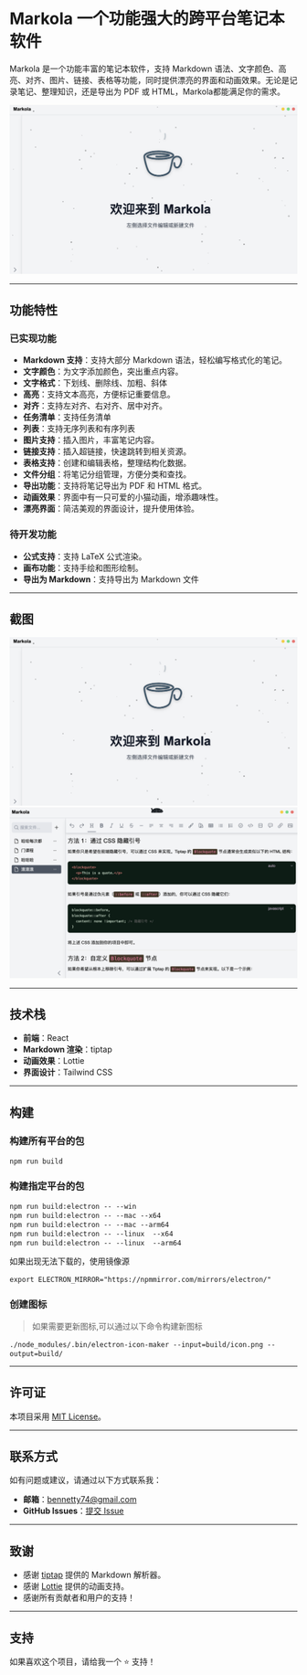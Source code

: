 

# Markola  一个功能强大的跨平台笔记本软件

Markola 是一个功能丰富的笔记本软件，支持 Markdown 语法、文字颜色、高亮、对齐、图片、链接、表格等功能，同时提供漂亮的界面和动画效果。无论是记录笔记、整理知识，还是导出为 PDF 或 HTML，Markola都能满足你的需求。

![Markola Screenshot](screenshot/main.png)

---

## 功能特性

### 已实现功能
- **Markdown 支持**：支持大部分 Markdown 语法，轻松编写格式化的笔记。
- **文字颜色**：为文字添加颜色，突出重点内容。
- **文字格式**：下划线、删除线、加粗、斜体
- **高亮**：支持文本高亮，方便标记重要信息。
- **对齐**：支持左对齐、右对齐、居中对齐。
- **任务清单**：支持任务清单
- **列表**：支持无序列表和有序列表
- **图片支持**：插入图片，丰富笔记内容。
- **链接支持**：插入超链接，快速跳转到相关资源。
- **表格支持**：创建和编辑表格，整理结构化数据。
- **文件分组**：将笔记分组管理，方便分类和查找。
- **导出功能**：支持将笔记导出为 PDF 和 HTML 格式。
- **动画效果**：界面中有一只可爱的小猫动画，增添趣味性。
- **漂亮界面**：简洁美观的界面设计，提升使用体验。

### 待开发功能
- **公式支持**：支持 LaTeX 公式渲染。
- **画布功能**：支持手绘和图形绘制。
- **导出为 Markdown**：支持导出为 Markdown 文件

---


## 截图

![Notebook App Screenshot 1](screenshot/main.png) <!-- 替换为你的应用截图 -->
![Notebook App Screenshot 2](screenshot/edit.png) <!-- 替换为你的应用截图 -->

---

## 技术栈
- **前端**：React
- **Markdown 渲染**：tiptap
- **动画效果**：Lottie
- **界面设计**：Tailwind CSS
---

## 构建

### 构建所有平台的包
```
npm run build
```

### 构建指定平台的包

```
npm run build:electron -- --win
npm run build:electron -- --mac --x64
npm run build:electron -- --mac --arm64
npm run build:electron -- --linux  --x64
npm run build:electron -- --linux  --arm64
```

如果出现无法下载的，使用镜像源
```
export ELECTRON_MIRROR="https://npmmirror.com/mirrors/electron/"
```

### 创建图标
> 如果需要更新图标,可以通过以下命令构建新图标
```
./node_modules/.bin/electron-icon-maker --input=build/icon.png --output=build/
```

---

## 许可证
本项目采用 [MIT License](LICENSE)。

---

## 联系方式
如有问题或建议，请通过以下方式联系我：
- **邮箱**：bennetty74@gmail.com
- **GitHub Issues**：[提交 Issue](https://github.com/bennetty74/markola/issues)

---

## 致谢
- 感谢 [tiptap](https://tiptap.dev/) 提供的 Markdown 解析器。
- 感谢 [Lottie](https://lottiefiles.com/) 提供的动画支持。
- 感谢所有贡献者和用户的支持！

---

## 支持
如果喜欢这个项目，请给我一个 ⭐️ 支持！


